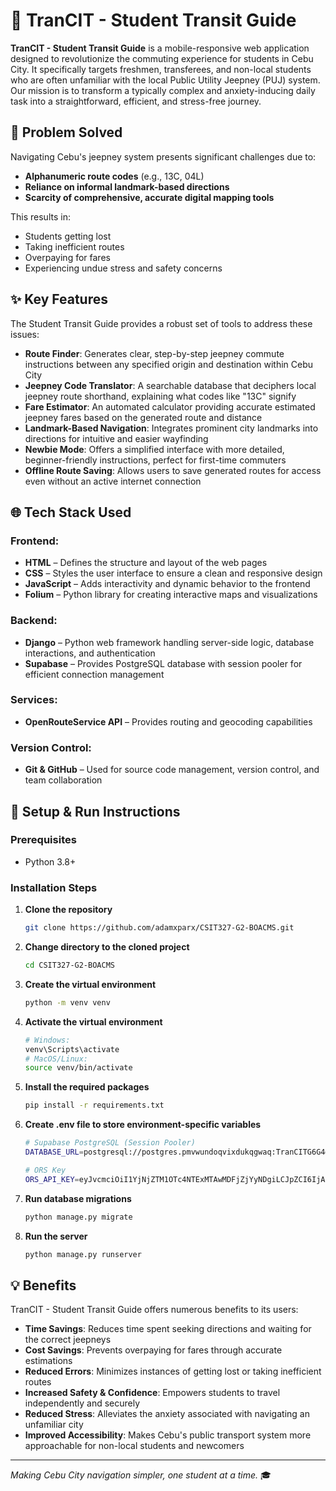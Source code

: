 

# 🚌 TranCIT - Student Transit Guide

**TranCIT - Student Transit Guide** is a mobile-responsive web application designed to revolutionize the commuting experience for students in Cebu City. It specifically targets freshmen, transferees, and non-local students who are often unfamiliar with the local Public Utility Jeepney (PUJ) system. Our mission is to transform a typically complex and anxiety-inducing daily task into a straightforward, efficient, and stress-free journey.

## 🎯 Problem Solved

Navigating Cebu's jeepney system presents significant challenges due to:
- **Alphanumeric route codes** (e.g., 13C, 04L)
- **Reliance on informal landmark-based directions**
- **Scarcity of comprehensive, accurate digital mapping tools**

This results in:
- Students getting lost
- Taking inefficient routes
- Overpaying for fares
- Experiencing undue stress and safety concerns

## ✨ Key Features

The Student Transit Guide provides a robust set of tools to address these issues:
- **Route Finder**: Generates clear, step-by-step jeepney commute instructions between any specified origin and destination within Cebu City
- **Jeepney Code Translator**: A searchable database that deciphers local jeepney route shorthand, explaining what codes like "13C" signify
- **Fare Estimator**: An automated calculator providing accurate estimated jeepney fares based on the generated route and distance
- **Landmark-Based Navigation**: Integrates prominent city landmarks into directions for intuitive and easier wayfinding
- **Newbie Mode**: Offers a simplified interface with more detailed, beginner-friendly instructions, perfect for first-time commuters
- **Offline Route Saving**: Allows users to save generated routes for access even without an active internet connection

## 🌐 Tech Stack Used

### Frontend:
- **HTML** – Defines the structure and layout of the web pages
- **CSS** – Styles the user interface to ensure a clean and responsive design
- **JavaScript** – Adds interactivity and dynamic behavior to the frontend
- **Folium** – Python library for creating interactive maps and visualizations

### Backend:
- **Django** – Python web framework handling server-side logic, database interactions, and authentication
- **Supabase** – Provides PostgreSQL database with session pooler for efficient connection management

### Services:
- **OpenRouteService API** – Provides routing and geocoding capabilities

### Version Control:
- **Git & GitHub** – Used for source code management, version control, and team collaboration

## 📄 Setup & Run Instructions

### Prerequisites
- Python 3.8+

### Installation Steps

1. **Clone the repository**
   ```bash
   git clone https://github.com/adamxparx/CSIT327-G2-BOACMS.git
   ```

2. **Change directory to the cloned project**
   ```bash
   cd CSIT327-G2-BOACMS
   ```

3. **Create the virtual environment**
   ```bash
   python -m venv venv
   ```

4. **Activate the virtual environment**
   ```bash
   # Windows:
   venv\Scripts\activate
   # MacOS/Linux:
   source venv/bin/activate
   ```

5. **Install the required packages**
   ```bash
   pip install -r requirements.txt
   ```

6. **Create .env file to store environment-specific variables**
   ```bash
   # Supabase PostgreSQL (Session Pooler)
   DATABASE_URL=postgresql://postgres.pmvwundoqvixdukqgwaq:TranCITG6G4@aws-1-ap-southeast-1.pooler.supabase.com:5432/postgres?sslmode=require

   # ORS Key
   ORS_API_KEY=eyJvcmciOiI1YjNjZTM1OTc4NTExMTAwMDFjZjYyNDgiLCJpZCI6IjA3OThjNDFhYWQ0NzRjNTNhYWZmMzQ2NTczYTg2MjYwIiwiaCI6Im11cm11cjY0In0=
   ```

7. **Run database migrations**
   ```bash
   python manage.py migrate
   ```

8. **Run the server**
   ```bash
   python manage.py runserver
   ```

## 💡 Benefits

TranCIT - Student Transit Guide offers numerous benefits to its users:
- **Time Savings**: Reduces time spent seeking directions and waiting for the correct jeepneys
- **Cost Savings**: Prevents overpaying for fares through accurate estimations
- **Reduced Errors**: Minimizes instances of getting lost or taking inefficient routes
- **Increased Safety & Confidence**: Empowers students to travel independently and securely
- **Reduced Stress**: Alleviates the anxiety associated with navigating an unfamiliar city
- **Improved Accessibility**: Makes Cebu's public transport system more approachable for non-local students and newcomers

---

*Making Cebu City navigation simpler, one student at a time.* 🎓
